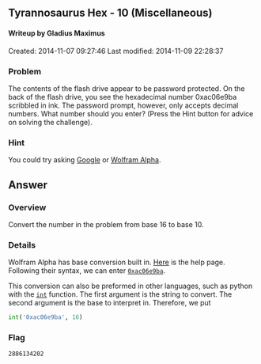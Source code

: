 <!---
In general,
Make your explanations clear and concise
Beginners should be able to understand it
Link to outside resources all da time
All of the text should be aligned to 79 characters.
In Emacs, do Ctrl+x f 79 RET Alt+x auto-fill-mode RET, then do Alt-q to realign text
-->

## Tyrannosaurus Hex - 10 (Miscellaneous) ##
#### Writeup by Gladius Maximus
Created: 2014-11-07 09:27:46
Last modified: 2014-11-09 22:28:37

### Problem ###

The contents of the flash drive appear to be password protected. On the back of
the flash drive, you see the hexadecimal number 0xac06e9ba scribbled in
ink. The password prompt, however, only accepts decimal numbers. What number
should you enter? (Press the Hint button for advice on solving the challenge).

<!--- Put the hint verbatim from PicoCTF here. Copy any dependencies and link
to them as if they are in the same folder: \[link name\]\(file name\).  -->

### Hint ###

You could try asking [Google](http://www.google.com/) or [Wolfram
Alpha](http://www.wolframalpha.com/).

<!--- Also copy and paste the hint verbatim. Don't forget the zero when you are
copy and pasting -->

## Answer ##

### Overview ###

Convert the number in the problem from base 16 to base 10.

<!--- This is for advanced users who want a phrase like 'inject SQL into this
variable', or 'do a buffer overflow on this input variable'.* -->

### Details ###

Wolfram Alpha has base conversion built
in. [Here](http://www.wolframalpha.com/input/?i=base+conversion&a=*MC.~-_*ExamplePage-&f2=23&f=BaseConversion.numToConvert%5Cu005f23&f3=2&f=BaseConversion.toBase%5Cu005f2&a=*FVarOpt.1-_**-.***BaseConversion.fromBase---.*--)
is the help page. Following their syntax, we can enter
[`0xac06e9ba`](http://www.wolframalpha.com/input/?i=0xac06e9ba).

This conversion can also be preformed in other languages, such as python with the
[`int`](https://docs.python.org/2/library/functions.html#int) function. The
first argument is the string to convert. The second argument is the base to
interpret in. Therefore, we put
```python
int('0xac06e9ba', 16)
```

### Flag ###

    2886134202

<!--- Don't put anything else here, other than the verbatim answer -->

